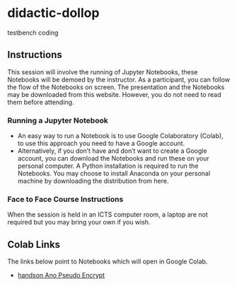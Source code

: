 # didactic-dollop
testbench coding

## Instructions
This session will involve the running of Jupyter Notebooks, these Notebooks will be demoed by the instructor. As a participant, you can follow the flow of the Notebooks on screen. 
The presentation and the Notebooks may be downloaded from this website. However, you do not need to read them before attending.

### Running a Jupyter Notebook
- An easy way to run a Notebook is to use  Google Colaboratory (Colab), to use this approach you need to have a Google account. 
- Alternatively, if you don’t have and don’t want to create a Google account, you can download the Notebooks and run these on your personal computer. A Python installation is required to run the Notebooks. You may choose to install Anaconda on your personal machine by downloading the distribution from here.

### Face to Face Course Instructions
When the session is held in an ICTS computer room, a laptop are not required but you may bring your own if you wish. 

## Colab Links
The links below point to Notebooks which will open in Google Colab. 
* [handson Ano Pseudo Encrypt](https://colab.research.google.com/github.com/franklbvp/didactic-dollop/blob/main/python/APE_kookboek.ipynb)
